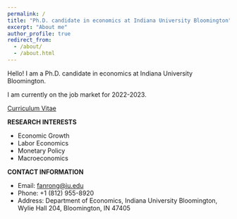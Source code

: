 ```yaml
---
permalink: /
title: "Ph.D. candidate in economics at Indiana University Bloomington"
excerpt: "About me"
author_profile: true
redirect_from: 
  - /about/
  - /about.html
---
```


Hello! I am a Ph.D. candidate in economics at Indiana University Bloomington.

I am currently on the job market for 2022-2023.

[Curriculum Vitae](http://rfan1994.github.io/files/CV_Rong.pdf)

**RESEARCH INTERESTS**

* Economic Growth
* Labor Economics
* Monetary Policy
* Macroeconomics

**CONTACT INFORMATION**

* Email: fanrong@iu.edu
* Phone: +1 (812) 955-8920
* Address: Department of Economics, Indiana University Bloomington, Wylie Hall 204, Bloomington, IN 47405
